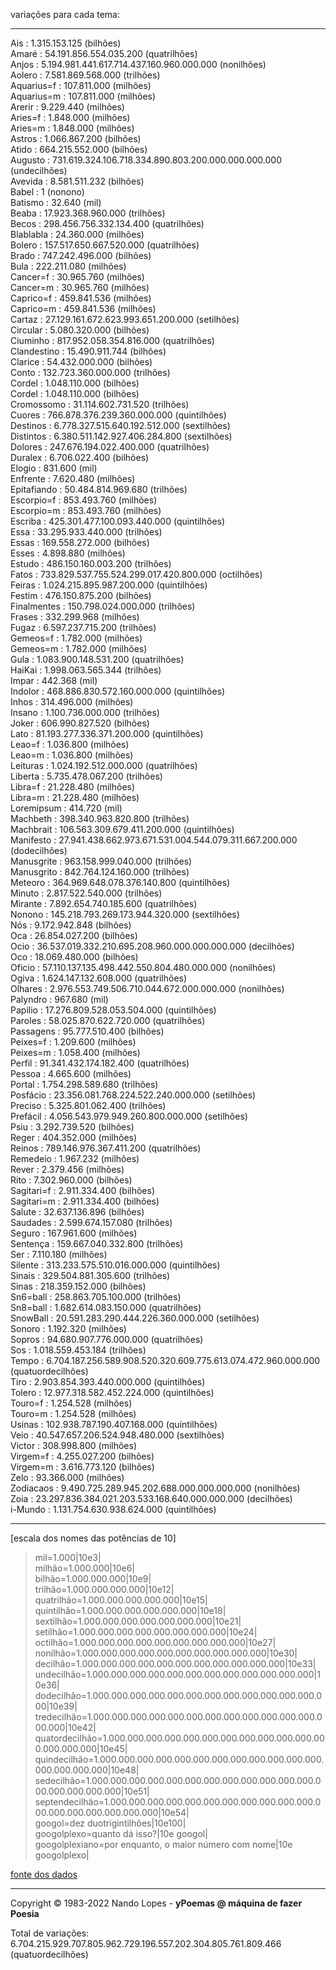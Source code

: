 variações para cada tema:  
___  
Ais : 1.315.153.125 (bilhões)  
Amaré : 54.191.856.554.035.200 (quatrilhões)  
Anjos : 5.194.981.441.617.714.437.160.960.000.000 (nonilhões)  
Aolero : 7.581.869.568.000 (trilhões)  
Aquarius=f : 107.811.000 (milhões)  
Aquarius=m : 107.811.000 (milhões)  
Arerir : 9.229.440 (milhões)  
Aries=f : 1.848.000 (milhões)  
Aries=m : 1.848.000 (milhões)  
Astros : 1.066.867.200 (bilhões)  
Atido : 664.215.552.000 (bilhões)  
Augusto : 731.619.324.106.718.334.890.803.200.000.000.000.000 (undecilhões)  
Avevida : 8.581.511.232 (bilhões)  
Babel : 1 (nonono)  
Batismo : 32.640 (mil)  
Beaba : 17.923.368.960.000 (trilhões)  
Becos : 298.456.756.332.134.400 (quatrilhões)  
Blablabla : 24.360.000 (milhões)  
Bolero : 157.517.650.667.520.000 (quatrilhões)  
Brado : 747.242.496.000 (bilhões)  
Bula : 222.211.080 (milhões)  
Cancer=f : 30.965.760 (milhões)  
Cancer=m : 30.965.760 (milhões)  
Caprico=f : 459.841.536 (milhões)  
Caprico=m : 459.841.536 (milhões)  
Cartaz : 27.129.161.672.623.993.651.200.000 (setilhões)  
Circular : 5.080.320.000 (bilhões)  
Ciuminho : 817.952.058.354.816.000 (quatrilhões)  
Clandestino : 15.490.911.744 (bilhões)  
Clarice : 54.432.000.000 (bilhões)  
Conto : 132.723.360.000.000 (trilhões)  
Cordel : 1.048.110.000 (bilhões)  
Cordel : 1.048.110.000 (bilhões)  
Cromossomo : 31.114.602.731.520 (trilhões)  
Cuores : 766.878.376.239.360.000.000 (quintilhões)  
Destinos : 6.778.327.515.640.192.512.000 (sextilhões)  
Distintos : 6.380.511.142.927.406.284.800 (sextilhões)  
Dolores : 247.676.194.022.400.000 (quatrilhões)  
Duralex : 6.706.022.400 (bilhões)  
Elogio : 831.600 (mil)  
Enfrente : 7.620.480 (milhões)  
Epitafiando : 50.484.814.969.680 (trilhões)  
Escorpio=f : 853.493.760 (milhões)  
Escorpio=m : 853.493.760 (milhões)  
Escriba : 425.301.477.100.093.440.000 (quintilhões)  
Essa : 33.295.933.440.000 (trilhões)  
Essas : 169.558.272.000 (bilhões)  
Esses : 4.898.880 (milhões)  
Estudo : 486.150.160.003.200 (trilhões)  
Fatos : 733.829.537.755.524.299.017.420.800.000 (octilhões)  
Feiras : 1.024.215.895.987.200.000 (quintilhões)  
Festim : 476.150.875.200 (bilhões)  
Finalmentes : 150.798.024.000.000 (trilhões)  
Frases : 332.299.968 (milhões)  
Fugaz : 6.597.237.715.200 (trilhões)  
Gemeos=f : 1.782.000 (milhões)  
Gemeos=m : 1.782.000 (milhões)  
Gula : 1.083.900.148.531.200 (quatrilhões)  
HaiKai : 1.998.063.565.344 (trilhões)  
Impar : 442.368 (mil)  
Indolor : 468.886.830.572.160.000.000 (quintilhões)  
Inhos : 314.496.000 (milhões)  
Insano : 1.100.736.000.000 (trilhões)  
Joker : 606.990.827.520 (bilhões)  
Lato : 81.193.277.336.371.200.000 (quintilhões)  
Leao=f : 1.036.800 (milhões)  
Leao=m : 1.036.800 (milhões)  
Leituras : 1.024.192.512.000.000 (quatrilhões)  
Liberta : 5.735.478.067.200 (trilhões)  
Libra=f : 21.228.480 (milhões)  
Libra=m : 21.228.480 (milhões)  
Loremipsum : 414.720 (mil)  
Machbeth : 398.340.963.820.800 (trilhões)  
Machbrait : 106.563.309.679.411.200.000 (quintilhões)  
Manifesto : 27.941.438.662.973.671.531.004.544.079.311.667.200.000 (dodecilhões)  
Manusgrite : 963.158.999.040.000 (trilhões)  
Manusgrito : 842.764.124.160.000 (trilhões)  
Meteoro : 364.969.648.078.376.140.800 (quintilhões)  
Minuto : 2.817.522.540.000 (trilhões)  
Mirante : 7.892.654.740.185.600 (quatrilhões)  
Nonono : 145.218.793.269.173.944.320.000 (sextilhões)  
Nós : 9.172.942.848 (bilhões)  
Oca : 26.854.027.200 (bilhões)  
Ocio : 36.537.019.332.210.695.208.960.000.000.000.000 (decilhões)  
Oco : 18.069.480.000 (bilhões)  
Oficio : 57.110.137.135.498.442.550.804.480.000.000 (nonilhões)  
Ogiva : 1.624.147.132.608.000 (quatrilhões)  
Olhares : 2.976.553.749.506.710.044.672.000.000.000 (nonilhões)  
Palyndro : 967.680 (mil)  
Papilio : 17.276.809.528.053.504.000 (quintilhões)  
Paroles : 58.025.870.622.720.000 (quatrilhões)  
Passagens : 95.777.510.400 (bilhões)  
Peixes=f : 1.209.600 (milhões)  
Peixes=m : 1.058.400 (milhões)  
Perfil : 91.341.432.174.182.400 (quatrilhões)  
Pessoa : 4.665.600 (milhões)  
Portal : 1.754.298.589.680 (trilhões)  
Posfácio : 23.356.081.768.224.522.240.000.000 (setilhões)  
Preciso : 5.325.801.062.400 (trilhões)  
Prefácil : 4.056.543.979.949.260.800.000.000 (setilhões)  
Psiu : 3.292.739.520 (bilhões)  
Reger : 404.352.000 (milhões)  
Reinos : 789.146.976.367.411.200 (quatrilhões)  
Remedeio : 1.967.232 (milhões)  
Rever : 2.379.456 (milhões)  
Rito : 7.302.960.000 (bilhões)  
Sagitari=f : 2.911.334.400 (bilhões)  
Sagitari=m : 2.911.334.400 (bilhões)  
Salute : 32.637.136.896 (bilhões)  
Saudades : 2.599.674.157.080 (trilhões)  
Seguro : 167.961.600 (milhões)  
Sentença : 159.667.040.332.800 (trilhões)  
Ser : 7.110.180 (milhões)  
Silente : 313.233.575.510.016.000.000 (quintilhões)  
Sinais : 329.504.881.305.600 (trilhões)  
Sinas : 218.359.152.000 (bilhões)  
Sn6=ball : 258.863.705.100.000 (trilhões)  
Sn8=ball : 1.682.614.083.150.000 (quatrilhões)  
SnowBall : 20.591.283.290.444.226.360.000.000 (setilhões)  
Sonoro : 1.192.320 (milhões)  
Sopros : 94.680.907.776.000.000 (quatrilhões)  
Sos : 1.018.559.453.184 (trilhões)  
Tempo : 6.704.187.256.589.908.520.320.609.775.613.074.472.960.000.000 (quatuordecilhões)  
Tiro : 2.903.854.393.440.000.000 (quintilhões)  
Tolero : 12.977.318.582.452.224.000 (quintilhões)  
Touro=f : 1.254.528 (milhões)  
Touro=m : 1.254.528 (milhões)  
Usinas : 102.938.787.190.407.168.000 (quintilhões)  
Veio : 40.547.657.206.524.948.480.000 (sextilhões)  
Victor : 308.998.800 (milhões)  
Virgem=f : 4.255.027.200 (bilhões)  
Virgem=m : 3.616.773.120 (bilhões)  
Zelo : 93.366.000 (milhões)  
Zodiacaos : 9.490.725.289.945.202.688.000.000.000.000 (nonilhões)  
Zoia : 23.297.836.384.021.203.533.168.640.000.000.000 (decilhões)  
i-Mundo : 1.131.754.630.938.624.000 (quintilhões)  
___
[escala dos nomes das potências de 10]  
  
> mil=1.000|10e3|  
> milhão=1.000.000|10e6|  
> bilhão=1.000.000.000|10e9|  
> trilhão=1.000.000.000.000|10e12|  
> quatrilhão=1.000.000.000.000.000|10e15|  
> quintilhão=1.000.000.000.000.000.000|10e18|  
> sextilhão=1.000.000.000.000.000.000.000|10e21|  
> setilhão=1.000.000.000.000.000.000.000.000|10e24|  
> octilhão=1.000.000.000.000.000.000.000.000.000|10e27|  
> nonilhão=1.000.000.000.000.000.000.000.000.000.000|10e30|  
> decilhão=1.000.000.000.000.000.000.000.000.000.000.000|10e33|  
> undecilhão=1.000.000.000.000.000.000.000.000.000.000.000.000|10e36|  
> dodecilhão=1.000.000.000.000.000.000.000.000.000.000.000.000.000|10e39|  
> tredecilhão=1.000.000.000.000.000.000.000.000.000.000.000.000.000.000|10e42|  
> quatordecilhão=1.000.000.000.000.000.000.000.000.000.000.000.000.000.000.000|10e45|  
> quindecilhão=1.000.000.000.000.000.000.000.000.000.000.000.000.000.000.000.000|10e48|  
> sedecilhão=1.000.000.000.000.000.000.000.000.000.000.000.000.000.000.000.000.000|10e51|  
> septendecilhão=1.000.000.000.000.000.000.000.000.000.000.000.000.000.000.000.000.000.000|10e54|  
> googol=dez duotrigintilhões|10e100|  
> googolplexo=quanto dá isso?|10e googol|  
> googolplexiano=por enquanto, o maior número com nome|10e googolplexo|  
  
[fonte dos dados](http://www.fisica-interessante.com/matematica-divertida-ordens-classes-multiplos.html)  
___
Copyright © 1983-2022 Nando Lopes - **yPoemas @ máquina de fazer Poesia**  

Total de variações: 6.704.215.929.707.805.962.729.196.557.202.304.805.761.809.466 (quatuordecilhões)
